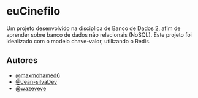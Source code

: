 # euCinefilo
Um projeto desenvolvido na disciplica de Banco de Dados 2, afim de aprender sobre banco de dados não relacionais (NoSQL). 
Este projeto foi idealizado com o modelo chave-valor, utilizando o Redis.



## Autores

- [@maxmohamed6](https://www.github.com/maxmohamed6)
- [@Jean-silvaDev](https://www.github.com/Jean-silvaDev)
- [@wazeveve](https://www.github.com/wazeveve)

